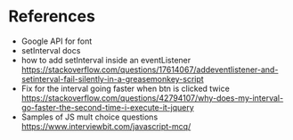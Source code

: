 # References
- Google API for font
- setInterval docs
- how to add setInterval inside an eventListener
https://stackoverflow.com/questions/17614067/addeventlistener-and-setinterval-fail-silently-in-a-greasemonkey-script
- Fix for the interval going faster when btn is clicked twice
https://stackoverflow.com/questions/42794107/why-does-my-interval-go-faster-the-second-time-i-execute-it-jquery
- Samples of JS mult choice questions
https://www.interviewbit.com/javascript-mcq/